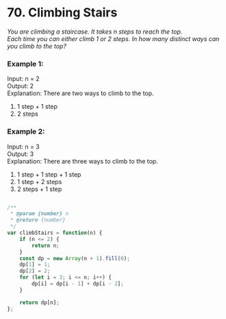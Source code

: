 # 70. Climbing Stairs

*You are climbing a staircase. It takes n steps to reach the top.  
Each time you can either climb 1 or 2 steps. In how many distinct ways can you climb to the top?*  

### Example 1:  
Input: n = 2  
Output: 2  
Explanation: There are two ways to climb to the top.  
1. 1 step + 1 step  
2. 2 steps  

### Example 2:  
Input: n = 3  
Output: 3   
Explanation: There are three ways to climb to the top.  
1. 1 step + 1 step + 1 step  
2. 1 step + 2 steps  
3. 2 steps + 1 step

```javascript

/**
 * @param {number} n
 * @return {number}
 */
var climbStairs = function(n) { 
    if (n <= 2) {
        return n;
    }
    const dp = new Array(n + 1).fill(0);
    dp[1] = 1;
    dp[2] = 2;
    for (let i = 3; i <= n; i++) {
        dp[i] = dp[i - 1] + dp[i - 2];
    }

    return dp[n];  
};

```

